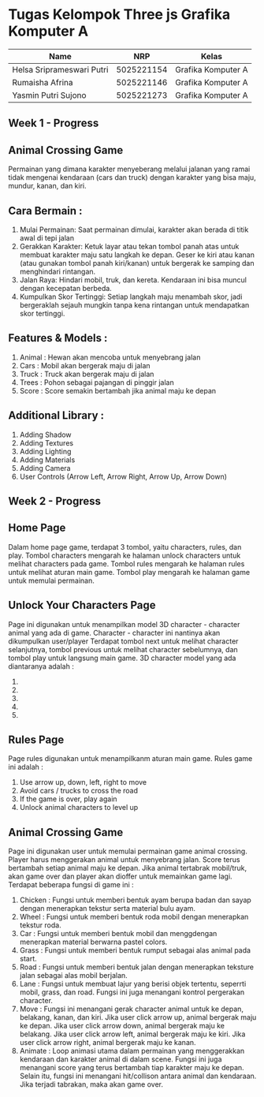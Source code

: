 # Tugas Kelompok Three js Grafika Komputer A 
| Name           | NRP        | Kelas     |
| ---            | ---        | ----------|
| Helsa Sriprameswari Putri| 5025221154 | Grafika Komputer A |
| Rumaisha Afrina | 5025221146 | Grafika Komputer A |
| Yasmin Putri Sujono| 5025221273 | Grafika Komputer A |


## Week 1 - Progress
## Animal Crossing Game

Permainan yang dimana karakter menyeberang melalui jalanan yang ramai tidak mengenai kendaraan (cars dan truck) dengan karakter yang bisa maju, mundur, kanan, dan kiri. 

## Cara Bermain : 
1. Mulai Permainan: Saat permainan dimulai, karakter akan berada di titik awal di tepi jalan
2. Gerakkan Karakter: 
Ketuk layar atau tekan tombol panah atas untuk membuat karakter maju satu langkah ke depan.
Geser ke kiri atau kanan (atau gunakan tombol panah kiri/kanan) untuk bergerak ke samping dan menghindari rintangan.
3. Jalan Raya: Hindari mobil, truk, dan kereta. Kendaraan ini bisa muncul dengan kecepatan berbeda. 
4. Kumpulkan Skor Tertinggi: Setiap langkah maju menambah skor, jadi bergeraklah sejauh mungkin tanpa kena rintangan untuk mendapatkan skor tertinggi.

## Features & Models : 
1. Animal : Hewan akan mencoba untuk menyebrang jalan
2. Cars : Mobil akan bergerak maju di jalan
3. Truck : Truck akan bergerak maju di jalan
4. Trees : Pohon sebagai pajangan di pinggir jalan
5. Score : Score semakin bertambah jika animal maju ke depan

## Additional Library : 
1. Adding Shadow
2. Adding Textures
3. Adding Lighting
4. Adding Materials
5. Adding Camera
6. User Controls (Arrow Left, Arrow Right, Arrow Up, Arrow Down)

## Week 2 - Progress

## Home Page
Dalam home page game, terdapat 3 tombol, yaitu characters, rules, dan play. Tombol characters mengarah ke halaman unlock characters untuk melihat characters pada game. Tombol rules mengarah ke halaman rules untuk melihat aturan main game. Tombol play mengarah ke halaman game untuk memulai permainan.

## Unlock Your Characters Page
Page ini digunakan untuk menampilkan model 3D character - character animal yang ada di game. Character - character ini nantinya akan dikumpulkan user/player  Terdapat tombol next untuk melihat character selanjutnya, tombol previous untuk melihat character sebelumnya, dan tombol play untuk langsung main game. 3D character model yang ada diantaranya adalah :

1. 
2.
3.
4.
5.

## Rules Page
Page rules digunakan untuk menampilkanm aturan main game. Rules game ini adalah :

1. Use arrow up, down, left, right to move 
2. Avoid cars / trucks to cross the road
3. If the game is over, play again
4. Unlock animal characters to level up

## Animal Crossing Game

Page ini digunakan user untuk memulai permainan game animal crossing. Player harus menggerakan animal untuk menyebrang jalan. Score terus bertambah setiap animal maju ke depan. Jika animal tertabrak mobil/truk, akan game over dan player akan dioffer untuk memainkan game lagi. Terdapat beberapa fungsi di game ini :

1. Chicken : Fungsi untuk memberi bentuk ayam berupa badan dan sayap dengan menerapkan tekstur serta material bulu ayam.
2. Wheel : Fungsi untuk memberi bentuk roda mobil dengan menerapkan tekstur roda.
3. Car : Fungsi untuk memberi bentuk mobil dan menggdengan menerapkan material berwarna pastel colors.
4. Grass : Fungsi untuk memberi bentuk rumput sebagai alas animal pada start.
5. Road : Fungsi untuk memberi bentuk jalan dengan menerapkan teksture jalan sebagai alas mobil berjalan.
6. Lane : Fungsi untuk membuat lajur yang berisi objek tertentu, seperrti mobil, grass, dan road. Fungsi ini juga menangani kontrol pergerakan character.
7. Move :  Fungsi ini menangani gerak character animal untuk ke depan, belakang, kanan, dan kiri. Jika user click arrow up, animal bergerak maju ke depan. Jika user click arrow down, animal bergerak maju ke belakang. Jika user click arrow left, animal bergerak maju ke kiri. Jika user click arrow right, animal bergerak maju ke kanan.
8. Animate :  Loop animasi utama dalam permainan yang menggerakkan kendaraan dan karakter animal di dalam scene. Fungsi ini juga menangani score yang terus bertambah tiap karakter maju ke depan. Selain itu, fungsi ini menangani hit/collison antara animal dan kendaraan. Jika terjadi tabrakan, maka akan game over.
